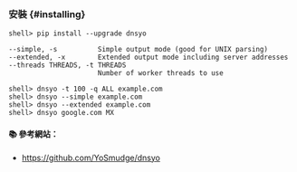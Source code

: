 ### 安裝 {#installing}

```console
shell> pip install --upgrade dnsyo
```

```
--simple, -s          Simple output mode (good for UNIX parsing)
--extended, -x        Extended output mode including server addresses
--threads THREADS, -t THREADS
                      Number of worker threads to use
```

```console
shell> dnsyo -t 100 -q ALL example.com
shell> dnsyo --simple example.com
shell> dnsyo --extended example.com
shell> dnsyo google.com MX
```

#### :books: 參考網站：
- https://github.com/YoSmudge/dnsyo
